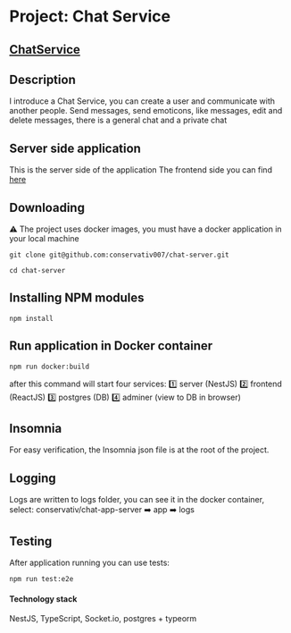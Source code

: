 # Project: Chat Service

## [ChatService](http://85.209.148.189:3000/)

## Description

I introduce a Chat Service, you can create a user and communicate with another people. Send messages, send emoticons, like messages, edit and delete messages, there is a general chat and a private chat

## Server side application

This is the server side of the application
The frontend side you can find [here](https://github.com/conservativ007/chat-client)

## Downloading

⚠️ The project uses docker images, you must have a docker application in your local machine

```
git clone git@github.com:conservativ007/chat-server.git
```

```
cd chat-server
```

## Installing NPM modules

```
npm install
```

## Run application in Docker container

```
npm run docker:build
```

after this command will start four services:
:one: server (NestJS)
:two: frontend (ReactJS)
:three: postgres (DB)
:four: adminer (view to DB in browser)

## Insomnia

For easy verification, the Insomnia json file is at the root of the project.

## Logging

Logs are written to logs folder, you can see it in the docker container,
select: conservativ/chat-app-server :arrow_right: app :arrow_right: logs

## Testing

After application running you can use tests:

```
npm run test:e2e
```

#### Technology stack

NestJS, TypeScript, Socket.io, postgres + typeorm

